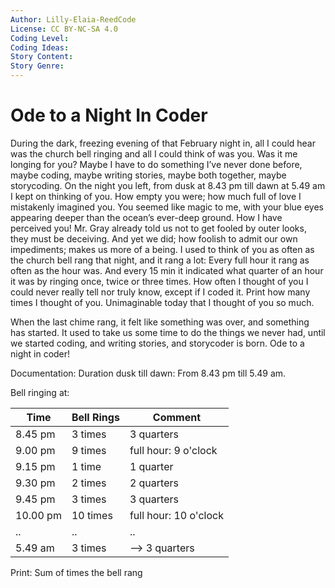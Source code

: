 ```yaml
---
Author: Lilly-Elaia-ReedCode
License: CC BY-NC-SA 4.0
Coding Level:
Coding Ideas:
Story Content:
Story Genre:
---
```


# Ode to a Night In Coder

During the dark, freezing evening of that February night in, all I could hear
was the church bell ringing and all I could think of was you. Was it me longing
for you? Maybe I have to do something I’ve never done before, maybe coding,
maybe writing stories, maybe both together, maybe storycoding. On the night you
left, from dusk at 8.43 pm till dawn at 5.49 am I kept on thinking of you. How
empty you were; how much full of love I mistakenly imagined you. You seemed like
magic to me, with your blue eyes appearing deeper than the ocean’s ever-deep
ground. How I have perceived you! Mr. Gray already told us not to get fooled by
outer looks, they must be deceiving. And yet we did; how foolish to admit our
own impediments; makes us more of a being. I used to think of you as often as
the church bell rang that night, and it rang a lot: Every full hour it rang as
often as the hour was. And every 15 min it indicated what quarter of an hour it
was by ringing once, twice or three times. How often I thought of you I could
never really tell nor truly know, except if I coded it. Print how many times I
thought of you. Unimaginable today that I thought of you so much.

When the last chime rang, it felt like something was over, and something has
started. It used to take us some time to do the things we never had, until we
started coding, and writing stories, and storycoder is born. Ode to a night in
coder!

Documentation: Duration dusk till dawn: From 8.43 pm till 5.49 am.

Bell ringing at:

| Time     | Bell Rings | Comment               |
|----------|------------|-----------------------|
| 8.45 pm  | 3 times    | 3 quarters            |
| 9.00 pm  | 9 times    | full hour: 9 o'clock  |
| 9.15 pm  | 1 time     | 1 quarter             |
| 9.30 pm  | 2 times    | 2 quarters            |
| 9.45 pm  | 3 times    | 3 quarters            |
| 10.00 pm | 10 times   | full hour: 10 o'clock |
| ..       | ..         | ..                    |
| 5.49 am  | 3 times    | --> 3 quarters        |

Print: Sum of times the bell rang
